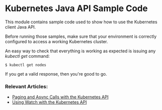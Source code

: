 # Kubernetes Java API Sample Code

This module contains sample code used to show how to use the Kubernetes client Java API.

Before running those samples, make sure that your environment is correctly configured to access
a working Kubernetes cluster.

An easy way to check that everything is working as expected is issuing any *kubectl get* command:

```shell
$ kubectl get nodes
```
If you get a valid response, then you're good to go.

### Relevant Articles:

- [Paging and Async Calls with the Kubernetes API](https://www.baeldung.com/java-kubernetes-paging-async)
- [Using Watch with the Kubernetes API](https://www.baeldung.com/java-kubernetes-watch)
